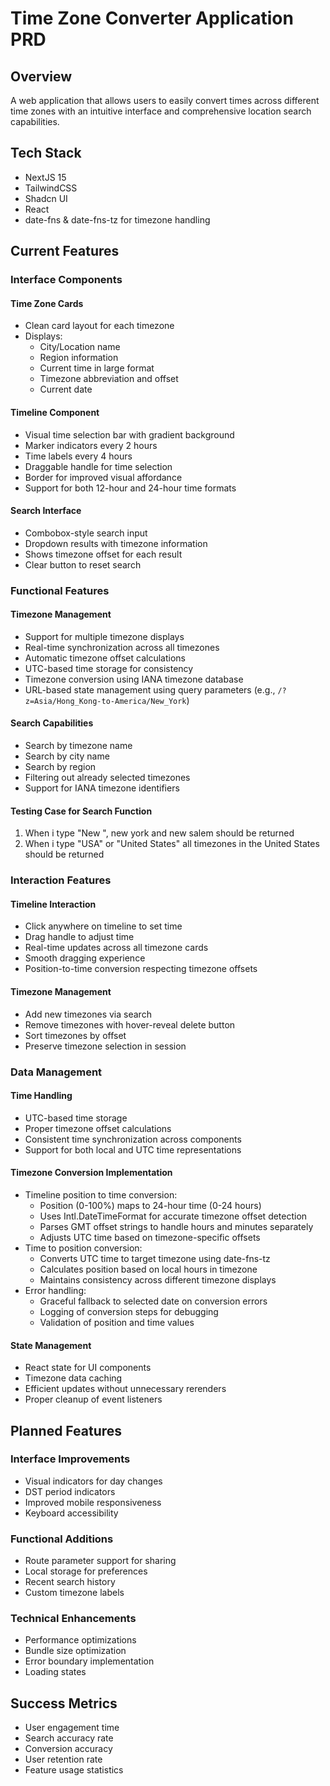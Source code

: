# Time Zone Converter Application PRD

## Overview
A web application that allows users to easily convert times across different time zones with an intuitive interface and comprehensive location search capabilities.

## Tech Stack
- NextJS 15
- TailwindCSS
- Shadcn UI
- React
- date-fns & date-fns-tz for timezone handling

## Current Features

### Interface Components
#### Time Zone Cards
- Clean card layout for each timezone
- Displays:
  - City/Location name
  - Region information
  - Current time in large format
  - Timezone abbreviation and offset
  - Current date

#### Timeline Component
- Visual time selection bar with gradient background
- Marker indicators every 2 hours
- Time labels every 4 hours
- Draggable handle for time selection
- Border for improved visual affordance
- Support for both 12-hour and 24-hour time formats

#### Search Interface
- Combobox-style search input
- Dropdown results with timezone information
- Shows timezone offset for each result
- Clear button to reset search

### Functional Features
#### Timezone Management
- Support for multiple timezone displays
- Real-time synchronization across all timezones
- Automatic timezone offset calculations
- UTC-based time storage for consistency
- Timezone conversion using IANA timezone database
- URL-based state management using query parameters (e.g., `/?z=Asia/Hong_Kong-to-America/New_York`)

#### Search Capabilities
- Search by timezone name
- Search by city name
- Search by region
- Filtering out already selected timezones
- Support for IANA timezone identifiers

#### Testing Case for Search Function
1. When i type "New ", new york and new salem should be returned
2. When i type "USA" or "United States" all timezones in the United States should be returned

### Interaction Features
#### Timeline Interaction
- Click anywhere on timeline to set time
- Drag handle to adjust time
- Real-time updates across all timezone cards
- Smooth dragging experience
- Position-to-time conversion respecting timezone offsets

#### Timezone Management
- Add new timezones via search
- Remove timezones with hover-reveal delete button
- Sort timezones by offset
- Preserve timezone selection in session

### Data Management
#### Time Handling
- UTC-based time storage
- Proper timezone offset calculations
- Consistent time synchronization across components
- Support for both local and UTC time representations

#### Timezone Conversion Implementation
- Timeline position to time conversion:
  - Position (0-100%) maps to 24-hour time (0-24 hours)
  - Uses Intl.DateTimeFormat for accurate timezone offset detection
  - Parses GMT offset strings to handle hours and minutes separately
  - Adjusts UTC time based on timezone-specific offsets
- Time to position conversion:
  - Converts UTC time to target timezone using date-fns-tz
  - Calculates position based on local hours in timezone
  - Maintains consistency across different timezone displays
- Error handling:
  - Graceful fallback to selected date on conversion errors
  - Logging of conversion steps for debugging
  - Validation of position and time values

#### State Management
- React state for UI components
- Timezone data caching
- Efficient updates without unnecessary rerenders
- Proper cleanup of event listeners

## Planned Features

### Interface Improvements
- Visual indicators for day changes
- DST period indicators
- Improved mobile responsiveness
- Keyboard accessibility

### Functional Additions
- Route parameter support for sharing
- Local storage for preferences
- Recent search history
- Custom timezone labels

### Technical Enhancements
- Performance optimizations
- Bundle size optimization
- Error boundary implementation
- Loading states

## Success Metrics
- User engagement time
- Search accuracy rate
- Conversion accuracy
- User retention rate
- Feature usage statistics